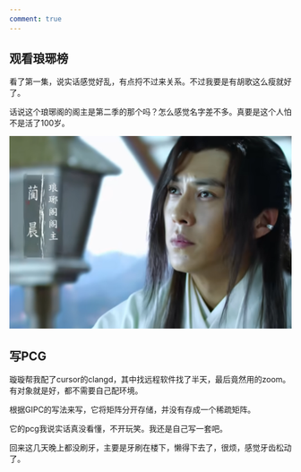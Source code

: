 ```yaml
---
comment: true
---
```

## 观看琅琊榜

看了第一集，说实话感觉好乱，有点捋不过来关系。不过我要是有胡歌这么瘦就好了。

话说这个琅琊阁的阁主是第二季的那个吗？怎么感觉名字差不多。真要是这个人怕不是活了100岁。

![](../../图片/4.8阁主.png)

## 写PCG
璇璇帮我配了cursor的clangd，其中找远程软件找了半天，最后竟然用的zoom。有对象就是好，都不需要自己配环境。

根据GIPC的写法来写，它将矩阵分开存储，并没有存成一个稀疏矩阵。

它的pcg我说实话真没看懂，不开玩笑。我还是自己写一套吧。

回来这几天晚上都没刷牙，主要是牙刷在楼下，懒得下去了，很烦，感觉牙齿松动了。


